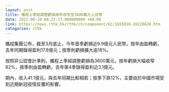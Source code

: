 ```yaml
---
layout: post
title: 攜程上季經調整虧損按年收窄至3600萬元人民幣
date: 2022-06-28 08:22:17.000000000 +08:00
link: https://news.rthk.hk/rthk/ch/component/k2/1655010-20220628.htm
categories: rthk
---
```


攜程集團公布，截至3月底止，今年首季虧損近9.9億元人民幣，按年由盈轉虧，去年同期錄得盈利17.8億元；按季則虧損擴大逾18%。

按照非公認會計準則，攜程上季經調整虧損為3600萬元，按年虧損大幅收窄82%，按季則由盈轉虧，去年第4季錄得盈利近3.1億元。

期內，收入41.1億元，與去年同期比較相若；按季下跌12%，主要由於中國市場受到近期新冠疫情反覆的影響。
